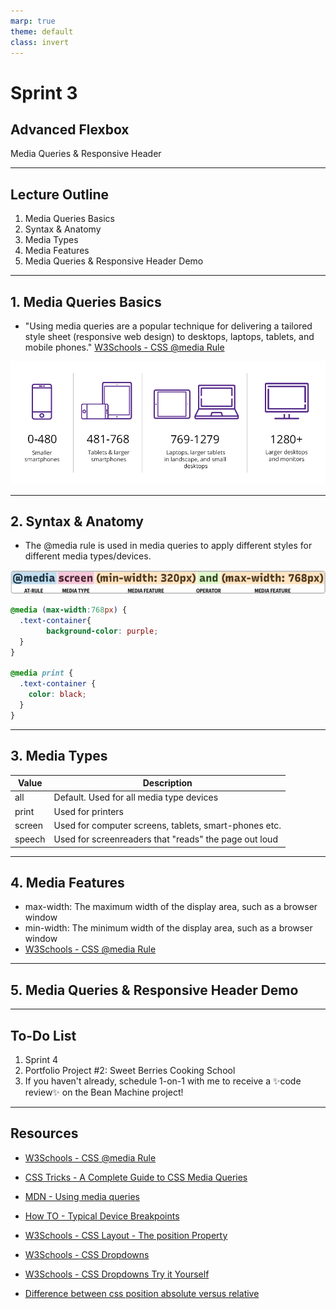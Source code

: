 ```yaml
---
marp: true
theme: default
class: invert
---
```


# Sprint 3
## Advanced Flexbox
Media Queries & Responsive Header

--- 

## Lecture Outline

1. Media Queries Basics
2. Syntax & Anatomy
3. Media Types
4. Media Features
5. Media Queries & Responsive Header Demo

---

## 1. Media Queries Basics

* "Using media queries are a popular technique for delivering a tailored style sheet (responsive web design) to desktops, laptops, tablets, and mobile phones." [W3Schools - CSS @media Rule](https://www.w3schools.com/cssref/css3_pr_mediaquery.asp)

![break-points](./break-points.webp)

---

## 2. Syntax & Anatomy
* The @media rule is used in media queries to apply different styles for different media types/devices.

![media-anatomy](./media-anatomy.png)

```css
@media (max-width:768px) { 
  .text-container{ 
        background-color: purple;  
  }
}

@media print { 
  .text-container {
    color: black;
  }
}
```

---

## 3. Media Types

| Value | Description |
|---|---|
| all  | Default. Used for all media type devices  |
| print  | Used for printers  |
| screen  | Used for computer screens, tablets, smart-phones etc.  |
| speech  | Used for screenreaders that "reads" the page out loud  |

---

## 4. Media Features

* max-width: The maximum width of the display area, such as a browser window
* min-width: The minimum width of the display area, such as a browser window
* [W3Schools - CSS @media Rule](https://www.w3schools.com/cssref/css3_pr_mediaquery.asp)

---

## 5. Media Queries & Responsive Header Demo


---

## To-Do List
1. Sprint 4
2. Portfolio Project #2: Sweet Berries Cooking School
3. If you haven't already, schedule 1-on-1 with me to receive a ✨code review✨ on the Bean Machine project!

---

## Resources
* [W3Schools - CSS @media Rule](https://www.w3schools.com/cssref/css3_pr_mediaquery.asp)
* [CSS Tricks - A Complete Guide to CSS Media Queries](https://css-tricks.com/a-complete-guide-to-css-media-queries/)
* [MDN - Using media queries](https://developer.mozilla.org/en-US/docs/Web/CSS/Media_Queries/Using_media_queries)
* [How TO - Typical Device Breakpoints](https://www.w3schools.com/howto/howto_css_media_query_breakpoints.asp)

* [W3Schools - CSS Layout - The position Property](https://www.w3schools.com/css/css_positioning.asp)
* [W3Schools - CSS Dropdowns](https://www.w3schools.com/css/css_dropdowns.asp)
* [W3Schools - CSS Dropdowns Try it Yourself](https://www.w3schools.com/css/tryit.asp?filename=trycss_dropdown_text)
* [Difference between css position absolute versus relative](https://leannezhang.medium.com/difference-between-css-position-absolute-versus-relative-35f064384c6#:~:text=In%20a%20nutshell%20%E2%80%A6,changing%20the%20layout%20around%20it)


